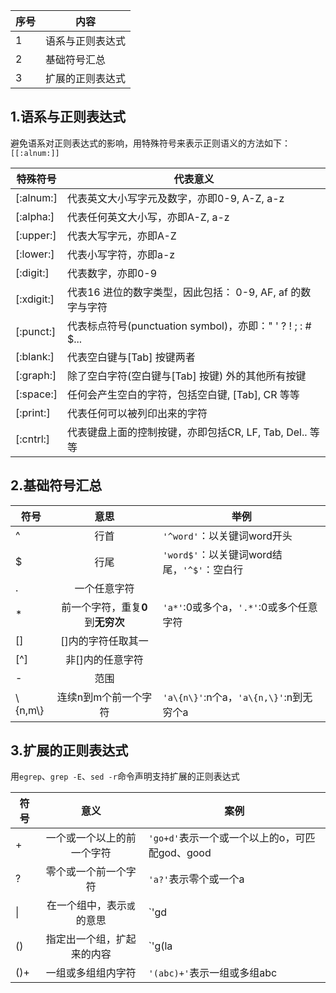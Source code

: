序号|内容
--|--
1|语系与正则表达式
2|基础符号汇总
3|扩展的正则表达式

## 1.语系与正则表达式
避免语系对正则表达式的影响，用特殊符号来表示正则语义的方法如下：`[[:alnum:]]`  

特殊符号|代表意义
--|--
[:alnum:]|代表英文大小写字元及数字，亦即0-9, A-Z, a-z
[:alpha:]|代表任何英文大小写，亦即A-Z, a-z
[:upper:]|代表大写字元，亦即A-Z
[:lower:]|代表小写字符，亦即a-z
[:digit:]|代表数字，亦即0-9
[:xdigit:]|代表16 进位的数字类型，因此包括： 0-9, AF, af 的数字与字符
[:punct:]|代表标点符号(punctuation symbol)，亦即：" ' ? ! ; : # $...
[:blank:]|代表空白键与[Tab] 按键两者
[:graph:]|除了空白字符(空白键与[Tab] 按键) 外的其他所有按键
[:space:]|任何会产生空白的字符，包括空白键, [Tab], CR 等等
[:print:]|代表任何可以被列印出来的字符
[:cntrl:]|代表键盘上面的控制按键，亦即包括CR, LF, Tab, Del.. 等等

## 2.基础符号汇总
符号|意思|举例
--|:--:|--
^|行首|`'^word'`：以关键词word开头   
$|行尾|`'word$'`：以关键词word结尾，`'^$'`：空白行   
.|一个任意字符|   
\*|前一个字符，重复**0**到**无穷次**|`'a*'`:0或多个a，`'.*'`:0或多个任意字符
[]|[]内的字符任取其一|   
[^]|非[]内的任意字符|   
\-|范围|   
\\{n,m\\}|连续n到m个前一个字符|`'a\{n\}'`:n个a，`'a\{n,\}'`:n到无穷个a  

## 3.扩展的正则表达式
用`egrep`、`grep -E`、`sed -r`命令声明支持扩展的正则表达式

符号|意义|案例
--|:--:|--
\+|一个或一个以上的前一个字符|`'go+d'`表示一个或一个以上的o，可匹配god、good
?|零个或一个前一个字符|`'a?'`表示零个或一个a
\||在一个组中，表示`或`的意思|`'gd|good|dog'`匹配gd、good、dog
()|指定出一个组，扩起来的内容|`'g(la|oo)d'`匹配good、glad
()+|一组或多组组内字符|`'(abc)+'`表示一组或多组abc

